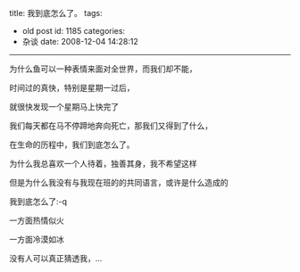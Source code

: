 title: 我到底怎么了。
tags:
  - old post
id: 1185
categories:
  - 杂谈
date: 2008-12-04 14:28:12
---

为什么鱼可以一种表情来面对全世界，而我们却不能，

时间过的真快，特别是星期一过后，

就很快发现一个星期马上快完了

我们每天都在马不停蹄地奔向死亡，那我们又得到了什么，

在生命的历程中，我们到底怎么了。

为什么我总喜欢一个人待着，独善其身，我不希望这样

但是为什么我没有与我现在班的的共同语言，或许是什么造成的

我到底怎么了:-q

一方面热情似火

一方面冷漠如冰

没有人可以真正猜透我，…